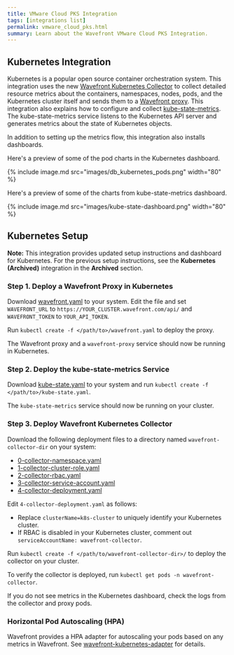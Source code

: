 ```yaml
---
title: VMware Cloud PKS Integration
tags: [integrations list]
permalink: vmware_cloud_pks.html
summary: Learn about the Wavefront VMware Cloud PKS Integration.
---
```

## Kubernetes Integration

Kubernetes is a popular open source container orchestration system. This integration uses the new [Wavefront Kubernetes Collector](https://github.com/wavefrontHQ/wavefront-kubernetes-collector) to collect detailed resource metrics about the containers, namespaces, nodes, pods, and the Kubernetes cluster itself and sends them to a [Wavefront proxy](https://docs.wavefront.com/proxies.html). This integration also explains how to configure and collect [kube-state-metrics](https://github.com/kubernetes/kube-state-metrics). The kube-state-metrics service listens to the Kubernetes API server and generates metrics about the state of Kubernetes objects.

In addition to setting up the metrics flow, this integration also installs dashboards.

Here's a preview of some of the pod charts in the Kubernetes dashboard.

{% include image.md src="images/db_kubernetes_pods.png" width="80" %}

Here's a preview of some of the charts from kube-state-metrics dashboard.

{% include image.md src="images/kube-state-dashboard.png" width="80" %}

## Kubernetes Setup

**Note:** This integration provides updated setup instructions and dashboard for Kubernetes. For the previous setup instructions, see the **Kubernetes (Archived)** integration in the **Archived** section.

### Step 1. Deploy a Wavefront Proxy in Kubernetes

Download [wavefront.yaml](https://raw.githubusercontent.com/wavefrontHQ/wavefront-kubernetes/master/wavefront-proxy/wavefront.yaml) to your system. Edit the file and set `WAVEFRONT_URL` to `https://YOUR_CLUSTER.wavefront.com/api/` and `WAVEFRONT_TOKEN` to `YOUR_API_TOKEN`.

Run `kubectl create -f </path/to>/wavefront.yaml` to deploy the proxy.

The Wavefront proxy and a `wavefront-proxy` service should now be running in Kubernetes.

### Step 2. Deploy the kube-state-metrics Service

Download [kube-state.yaml](https://raw.githubusercontent.com/wavefrontHQ/wavefront-kubernetes/master/ksm-all-in-one/kube-state.yaml) to your system and run `kubectl create -f </path/to>/kube-state.yaml`.

The `kube-state-metrics` service should now be running on your cluster.

### Step 3. Deploy Wavefront Kubernetes Collector

Download the following deployment files to a directory named `wavefront-collector-dir` on your system:
* [0-collector-namespace.yaml](https://raw.githubusercontent.com/wavefrontHQ/wavefront-kubernetes-collector/master/deploy/kubernetes/0-collector-namespace.yaml)
* [1-collector-cluster-role.yaml](https://raw.githubusercontent.com/wavefrontHQ/wavefront-kubernetes-collector/master/deploy/kubernetes/1-collector-cluster-role.yaml)
* [2-collector-rbac.yaml](https://raw.githubusercontent.com/wavefrontHQ/wavefront-kubernetes-collector/master/deploy/kubernetes/2-collector-rbac.yaml)
* [3-collector-service-account.yaml](https://raw.githubusercontent.com/wavefrontHQ/wavefront-kubernetes-collector/master/deploy/kubernetes/3-collector-service-account.yaml)
* [4-collector-deployment.yaml](https://raw.githubusercontent.com/wavefrontHQ/wavefront-kubernetes-collector/master/deploy/kubernetes/4-collector-deployment.yaml)

Edit `4-collector-deployment.yaml` as follows:

* Replace `clusterName=k8s-cluster` to uniquely identify your Kubernetes cluster.
* If RBAC is disabled in your Kubernetes cluster, comment out `serviceAccountName: wavefront-collector`.

Run `kubectl create -f </path/to/wavefront-collector-dir>/` to deploy the collector on your cluster.

To verify the collector is deployed, run `kubectl get pods -n wavefront-collector`.

If you do not see metrics in the Kubernetes dashboard, check the logs from the collector and proxy pods.

### Horizontal Pod Autoscaling (HPA)
Wavefront provides a HPA adapter for autoscaling your pods based on any metrics in Wavefront. See  [wavefront-kubernetes-adapter](https://github.com/wavefrontHQ/wavefront-kubernetes-adapter) for details.
